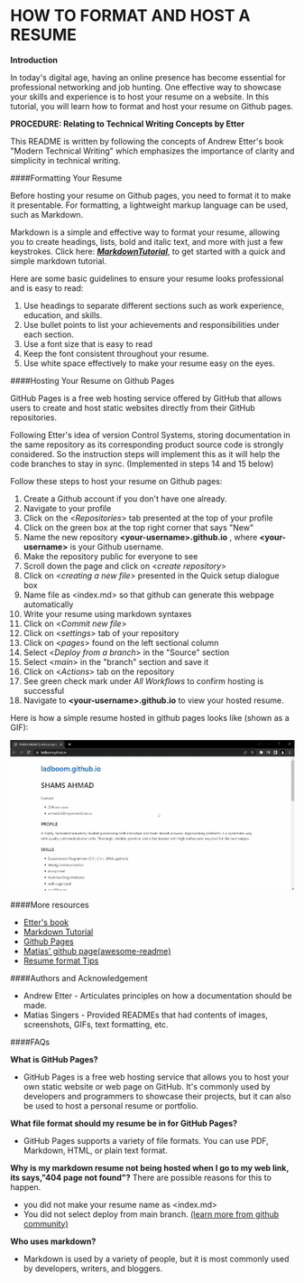 # **HOW TO FORMAT AND HOST A RESUME**

**Introduction**

In today's digital age, having an online presence has become essential for professional networking and job hunting. One effective way to showcase your skills and experience is to host your resume on a website. In this tutorial, you will learn how to format and host your resume on Github pages.

**PROCEDURE: Relating to Technical Writing Concepts by Etter**

This README is written by following the concepts of Andrew Etter's book "Modern Technical Writing" which emphasizes the importance of clarity and simplicity in technical writing.

####Formatting Your Resume

Before hosting your resume on Github pages, you need to format it to make it presentable. For formatting, a lightweight markup language can be used, such as Markdown.

Markdown is a simple and effective way to format your resume, allowing you to create headings, lists, bold and italic text, and more with just a few keystrokes. Click here: [**_MarkdownTutorial_**](https://www.markdowntutorial.com/), to get started with a quick and simple markdown tutorial.

Here are some basic guidelines to ensure your resume looks professional and is easy to read:

1. Use headings to separate different sections such as work experience, education, and skills.
2. Use bullet points to list your achievements and responsibilities under each section.
3. Use a font size that is easy to read
4. Keep the font consistent throughout your resume.
5. Use white space effectively to make your resume easy on the eyes.

####Hosting Your Resume on Github Pages

GitHub Pages is a free web hosting service offered by GitHub that allows users to create and host static websites directly from their GitHub repositories.

Following Etter's idea of version Control Systems, storing documentation in the same repository as its corresponding product source code is strongly considered. So the instruction steps will implement this as it will help the code branches to stay in sync. (Implemented in steps 14 and 15 below)

Follow these steps to host your resume on Github pages:

1. Create a Github account if you don't have one already.
2. Navigate to your profile
3. Click on the <_Repositories_> tab presented at the top of your profile
4. Click on the green box at the top right corner that says "New"
5. Name the new repository **\<your-username\>.github.io** , where **\<your-username\>** is your Github username.
6. Make the repository public for everyone to see
7. Scroll down the page and click on <_create repository_>
8. Click on <_creating a new file_> presented in the Quick setup dialogue box
9. Name file as <index.md> so that github can generate this webpage automatically
10. Write your resume using markdown syntaxes
11. Click on <_Commit new file_>
12. Click on <_settings_> tab of your repository
13. Click on <_pages_> found on the left sectional column
14. Select <_Deploy from a branch_> in the "Source" section
15. Select <_main_> in the "branch" section and save it
16. Click on <_Actions_> tab on the repository
17. See green check mark under _All Workflows_ to confirm hosting is successful
18. Navigate to **\<your-username\>.github.io** to view your hosted resume.

Here is how a simple resume hosted in github pages looks like (shown as a GIF):

![Resume GIF](ResumeGIF.gif)

####More resources

- [Etter's book](https://www.amazon.ca/Modern-Technical-Writing-Introduction-Documentation-ebook/dp/B01A2QL9SS)
- [Markdown Tutorial](https://www.markdowntutorial.com/)
- [Github Pages](https://pages.github.com/)
- [Matias' github page(awesome-readme)](https://github.com/matiassingers/awesome-readme)
- [Resume format Tips](https://careercenter.georgetown.edu/major-career-guides/resumes-cover-letters/resume-formatting-tips/)

####Authors and Acknowledgement

- Andrew Etter - Articulates principles on how a documentation should be made.
- Matias Singers - Provided READMEs that had contents of images, screenshots, GIFs, text formatting, etc.

####FAQs

**What is GitHub Pages?**

- GitHub Pages is a free web hosting service that allows you to host your own static website or web page on GitHub. It's commonly used by developers and programmers to showcase their projects, but it can also be used to host a personal resume or portfolio.

**What file format should my resume be in for GitHub Pages?**

- GitHub Pages supports a variety of file formats. You can use PDF, Markdown, HTML, or plain text format.

**Why is my markdown resume not being hosted when I go to my web link, its says,"404 page not found"?**
There are possible reasons for this to happen.

- you did not make your resume name as <index.md>
- You did not select deploy from main branch.
  [(learn more from github community)](https://github.com/orgs/community/discussions/23525)

**Who uses markdown?**

- Markdown is used by a variety of people, but it is most commonly used by developers, writers, and bloggers.
